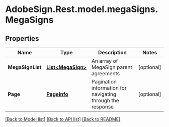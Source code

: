 # AdobeSign.Rest.model.megaSigns.MegaSigns
## Properties

Name | Type | Description | Notes
------------ | ------------- | ------------- | -------------
**MegaSignList** | [**List&lt;MegaSign&gt;**](MegaSign.md) | An array of MegaSign parent agreements | [optional] 
**Page** | [**PageInfo**](PageInfo.md) | Pagination information for navigating through the response | [optional] 

[[Back to Model list]](../README.md#documentation-for-models) [[Back to API list]](../README.md#documentation-for-api-endpoints) [[Back to README]](../README.md)

